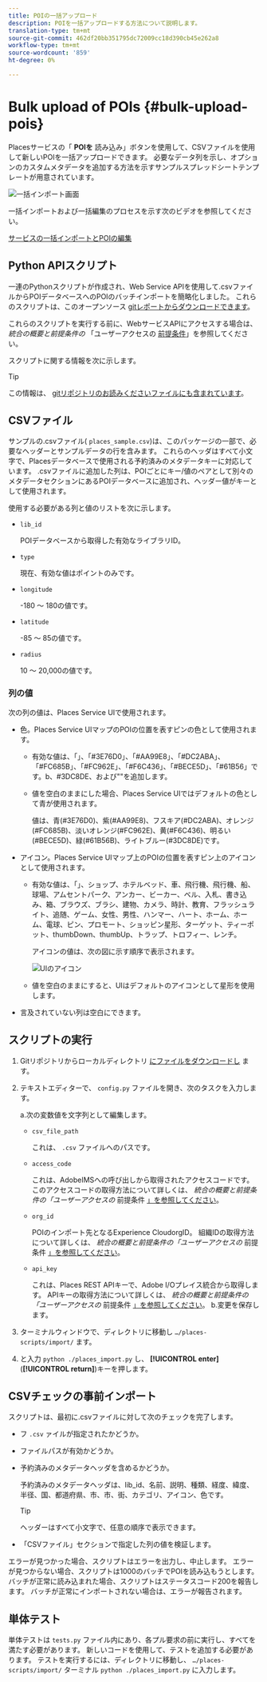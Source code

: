 ```yaml
---
title: POIの一括アップロード
description: POIを一括アップロードする方法について説明します。
translation-type: tm+mt
source-git-commit: 462df20bb351795dc72009cc18d390cb45e262a8
workflow-type: tm+mt
source-wordcount: '859'
ht-degree: 0%

---
```



# Bulk upload of POIs {#bulk-upload-pois}

Placesサービスの「 **POIを** 読み込み」ボタンを使用して、CSVファイルを使用して新しいPOIを一括アップロードできます。 必要なデータ列を示し、オプションのカスタムメタデータを追加する方法を示すサンプルスプレッドシートテンプレートが用意されています。

![一括インポート画面](/help/assets/Bulk-import.png)

一括インポートおよび一括編集のプロセスを示す次のビデオを参照してください。

<!--I changed this embed to a link to pass validation. We should not link to youtube videos, so please upload this to MCP-->

[サービスの一括インポートとPOIの編集](https://www.youtube.com/watch?v=75qVtirsXhg)

## Python APIスクリプト

一連のPythonスクリプトが作成され、Web Service APIを使用して.csvファイルからPOIデータベースへのPOIのバッチインポートを簡略化しました。 これらのスクリプトは、このオープンソース [gitレポートからダウンロードできます](https://github.com/adobe/places-scripts)。

これらのスクリプトを実行する前に、WebサービスAPIにアクセスする場合は、 *統合の概要と前提条件の* 「ユーザーアクセスの [前提条件](/help/web-service-api/adobe-i-o-integration.md)」を参照してください。

スクリプトに関する情報を次に示します。

>[!TIP]
>
>この情報は、 [gitリポジトリのお読みくださいファイルにも含まれています](https://github.com/adobe/places-scripts)。

## CSVファイル

サンプルの.csvファイル( `places_sample.csv`)は、このパッケージの一部で、必要なヘッダーとサンプルデータの行を含みます。 これらのヘッダはすべて小文字で、Placesデータベースで使用される予約済みのメタデータキーに対応しています。 .csvファイルに追加した列は、POIごとにキー/値のペアとして別々のメタデータセクションにあるPOIデータベースに追加され、ヘッダー値がキーとして使用されます。

使用する必要がある列と値のリストを次に示します。

* `lib_id`

   POIデータベースから取得した有効なライブラリID。

* `type`

   現在、有効な値はポイントのみです。

* `longitude`

   -180 ～ 180の値です。

* `latitude`

   -85 ～ 85の値です。

* `radius`

   10 ～ 20,000の値です。

### 列の値

次の列の値は、Places Service UIで使用されます。

* 色。Places Service UIマップのPOIの位置を表すピンの色として使用されます。
   * 有効な値は、「」、「#3E76D0」、「#AA99E8」、「#DC2ABA」、「#FC685B」、「#FC962E」、「#F6C436」、「#BECE5D」、「#61B56」です。b、#3DC8DE、および&quot;&quot;を追加します。
   * 値を空白のままにした場合、Places Service UIではデフォルトの色として青が使用されます。

      値は、青(#3E76D0)、紫(#AA99E8)、フスキア(#DC2ABA)、オレンジ(#FC685B)、淡いオレンジ(#FC962E)、黄(#F6C436)、明るい(#BECE5D)、緑(#61B56B)、ライトブルー(#3DC8DE)です。

* アイコン。Places Service UIマップ上のPOIの位置を表すピン上のアイコンとして使用されます。

   * 有効な値は、「」、ショップ、ホテルベッド、車、飛行機、飛行機、船、球場、アムセントパーク、アンカー、ビーカー、ベル、入札、書き込み、箱、ブラウズ、ブラシ、建物、カメラ、時計、教育、フラッシュライト、追随、ゲーム、女性、男性、ハンマー、ハート、ホーム、ホーム、電球、ピン、プロモート、ショッピン星形、ターゲット、ティーポット、thumbDown、thumbUp、トラップ、トロフィー、レンチ。

      アイコンの値は、次の図に示す順序で表示されます。

      ![UIのアイコン](/help/assets/UI_icons.png)

   * 値を空白のままにすると、UIはデフォルトのアイコンとして星形を使用します。

* 言及されていない列は空白にできます。

## スクリプトの実行

1. Gitリポジトリからローカルディレクトリ [にファイルをダウンロードし](https://github.com/adobe/places-scripts) ます。
1. テキストエディターで、 `config.py` ファイルを開き、次のタスクを入力します。

   a.次の変数値を文字列として編集します。

   * `csv_file_path`

      これは、 `.csv` ファイルへのパスです。

   * `access_code`

      これは、AdobeIMSへの呼び出しから取得されたアクセスコードです。 このアクセスコードの取得方法について詳しくは、 *統合の概要と前提条件の「ユーザーアクセスの* 前提条件 [」を参照してください](/help/web-service-api/adobe-i-o-integration.md)。

   * `org_id`

      POIのインポート先となるExperience CloudorgID。 組織IDの取得方法について詳しくは、 *統合の概要と前提条件の「ユーザーアクセスの* 前提条件 [」を参照してください](/help/web-service-api/adobe-i-o-integration.md)。

   * `api_key`

      これは、Places REST APIキーで、Adobe I/Oプレイス統合から取得します。 APIキーの取得方法について詳しくは、 *統合の概要と前提条件の「ユーザーアクセスの* 前提条件 [」を参照してください](/help/web-service-api/adobe-i-o-integration.md)。
   b.変更を保存します。

1. ターミナルウィンドウで、ディレクトリに移動し `…/places-scripts/import/` ます。
1. と入力 `python ./places_import.py` し、 **[!UICONTROL enter]** (**[!UICONTROL return]**)キーを押します。


## CSVチェックの事前インポート

スクリプトは、最初に.csvファイルに対して次のチェックを完了します。

* フ `.csv` ァイルが指定されたかどうか。
* ファイルパスが有効かどうか。
* 予約済みのメタデータヘッダを含めるかどうか。

   予約済みのメタデータヘッダは、lib_id、名前、説明、種類、経度、緯度、半径、国、都道府県、市、市、街、カテゴリ、アイコン、色です。

   >[!TIP]
   >
   >ヘッダーはすべて小文字で、任意の順序で表示できます。

* 「CSVファイル」セクションで指定した列の値を検証します。

エラーが見つかった場合、スクリプトはエラーを出力し、中止します。 エラーが見つからない場合、スクリプトは1000のバッチでPOIを読み込もうとします。 バッチが正常に読み込まれた場合、スクリプトはステータスコード200を報告します。 バッチが正常にインポートされない場合は、エラーが報告されます。

## 単体テスト

単体テストは `tests.py` ファイル内にあり、各プル要求の前に実行し、すべてを満たす必要があります。 新しいコードを使用して、テストを追加する必要があります。 テストを実行するには、ディレクトリに移動し、 `…/places-scripts/import/` ターミナル `python ./places_import.py` に入力します。
